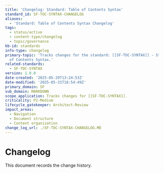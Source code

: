 ```yaml
---
title: 'Changelog: Standard: Table of Contents Syntax'
standard_id: SF-TOC-SYNTAX-CHANGELOG
aliases:
  - 'Standard: Table of Contents Syntax Changelog'
tags:
  - status/active
  - content-type/changelog
  - topic/governance
kb-id: standards
info-type: changelog
primary-topic: 'Tracks changes for the standard: [[SF-TOC-SYNTAX]] - Standard: Table
  of Contents Syntax.'
related-standards:
  - SF-TOC-SYNTAX
version: 1.0.0
date-created: '2025-05-29T13:24:53Z'
date-modified: '2025-05-31T18:54:49Z'
primary_domain: SF
sub_domain: MARKDOWN
scope_application: Tracks changes for [[SF-TOC-SYNTAX]].
criticality: P2-Medium
lifecycle_gatekeeper: Architect-Review
impact_areas:
  - Navigation
  - Document structure
  - Content organization
change_log_url: ./SF-TOC-SYNTAX-CHANGELOG.MD
---
```


# Changelog

This document records the change history.
